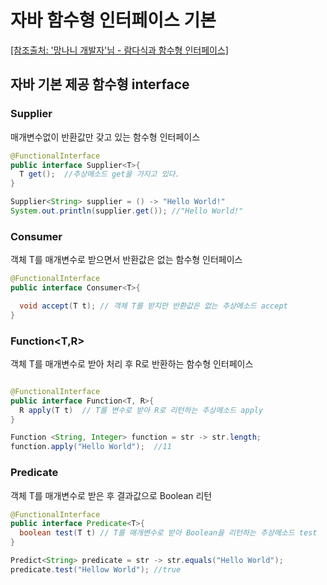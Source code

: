 # 자바 함수형 인터페이스 기본

[[참조출처: '망나니 개발자'님 - 람다식과 함수형 인터페이스]](https://mangkyu.tistory.com/113)

## 자바 기본 제공 함수형 interface

### Supplier
매개변수없이 반환값만 갖고 있는 함수형 인터페이스

``` java
@FunctionalInterface
public interface Supplier<T>{
  T get();  //추상메소드 get을 가지고 있다.
}

Supplier<String> supplier = () -> "Hello World!"
System.out.println(supplier.get()); //"Hello World!"
```

### Consumer<T>
객체 T를 매개변수로 받으면서 반환값은 없는 함수형 인터페이스
```java
@FunctionalInterface
public interface Consumer<T>{

  void accept(T t); // 객체 T를 받지만 반환값은 없는 추상메소드 accept
}

```


### Function<T,R>
객체 T를 매개변수로 받아 처리 후 R로 반환하는 함수형 인터페이스
``` java

@FunctionalInterface
public interface Function<T, R>{
  R apply(T t)  // T를 변수로 받아 R로 리턴하는 추상메소드 apply
}

Function <String, Integer> function = str -> str.length;
function.apply("Hello World");  //11
```

### Predicate<T>
객체 T를 매개변수로 받은 후 결과값으로 Boolean 리턴
``` java
@FunctionalInterface
public interface Predicate<T>{
  boolean test(T t) // T를 매개변수로 받아 Boolean을 리턴하는 추상메소드 test
}

Predict<String> predicate = str -> str.equals("Hello World");
predicate.test("Hellow World"); //true
```

